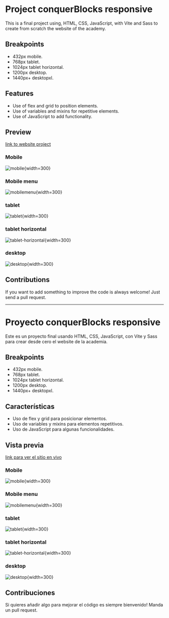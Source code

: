 # Project conquerBlocks responsive

This is a final project using, HTML, CSS, JavaScript, with Vite and Sass to create from scratch the website of the academy.

## Breakpoints

- 432px mobile.
- 768px tablet.
- 1024px tablet horizontal.
- 1200px desktop.
- 1440px+ desktopxl.

## Features 

- Use of flex and grid to position elements.
- Use of variables and mixins for repetitive elements.
- Use of JavaScript to add functionality.

## Preview
[link to website project](https://67fdbbe0ff419b663e0b01c3--splendorous-rugelach-1ebf21.netlify.app/)

### Mobile
![mobile](/code/img/preview-mobile.png){width=300}

### Mobile menu
![mobilemenu](/code/img/preview-mobile-menu.png){width=300}

### tablet
![tablet](/code/img/preview-tablet.png){width=300}

### tablet horizontal
![tablet-horizontal](/code/img/preview-tablethorizontal.png){width=300}

### desktop
![desktop](/code/img/preview-desktop.png){width=300}

## Contributions

If you want to add something to improve the code is always welcome! Just send a pull request.

***
# Proyecto conquerBlocks responsive

Este es un proyecto final usando HTML, CSS, JavaScript, con Vite y Sass para crear desde cero el website de la academia.

## Breakpoints

- 432px mobile.
- 768px tablet.
- 1024px tablet horizontal.
- 1200px desktop.
- 1440px+ desktopxl.

## Características 

- Uso de flex y grid para posicionar elementos.
- Uso de variables y mixins para elementos repetitivos.
- Uso de JavaScript para algunas funcionalidades.

## Vista previa
[link para ver el sitio en vivo](https://67fdbbe0ff419b663e0b01c3--splendorous-rugelach-1ebf21.netlify.app/)

### Mobile
![mobile](/code/img/preview-mobile.png){width=300}

### Mobile menu
![mobilemenu](/code/img/preview-mobile-menu.png){width=300}

### tablet
![tablet](/code/img/preview-tablet.png){width=300}

### tablet horizontal
![tablet-horizontal](/code/img/preview-tablethorizontal.png){width=300}

### desktop
![desktop](/code/img/preview-desktop.png){width=300}

## Contribuciones

Si quieres añadir algo para mejorar el código es siempre bienvenido! Manda un pull request.

